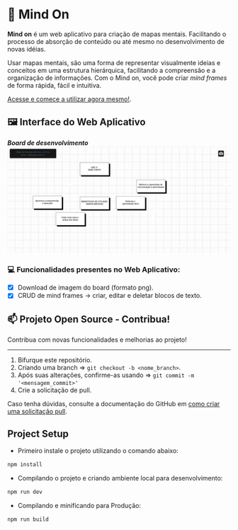 # 🧠 Mind On

**Mind on** é um web aplicativo para criação de mapas mentais. Facilitando o processo de absorção de conteúdo ou até mesmo no desenvolvimento de novas idéias.

Usar mapas mentais, são uma forma de representar visualmente ideias e conceitos em uma estrutura hierárquica, facilitando a compreensão e a organização de informações. Com o Mind on, você pode criar _mind frames_ de forma rápida, fácil e intuitiva.

[Acesse e comece a utilizar agora mesmo!](https://mindon-page.netlify.app/).

## 🖼️ Interface do Web Aplicativo

**_Board de desenvolvimento_**
![Home do Site](/public/readme/board.png "Board de desenvolvimento")

### 💻 Funcionalidades presentes no Web Aplicativo:

- [x] Download de imagem do board (formato png).
- [x] CRUD de mind frames -> criar, editar e deletar blocos de texto.

## 📫 Projeto Open Source - Contribua!

Contribua com novas funcionalidades e melhorias ao projeto!

---

1. Bifurque este repositório.
2. Criando uma branch => `git checkout -b <nome_branch>`.
3. Após suas alterações, confirme-as usando => `git commit -m '<mensagem_commit>'`
4. Crie a solicitação de pull.

Caso tenha dúvidas, consulte a documentação do GitHub em [como criar uma solicitação pull](https://help.github.com/en/github/collaborating-with-issues-and-pull-requests/creating-a-pull-request).

## Project Setup

- Primeiro instale o projeto utilizando o comando abaixo:

```sh
npm install
```

- Compilando o projeto e criando ambiente local para desenvolvimento:

```sh
npm run dev
```

- Compilando e minificando para Produção:

```sh
npm run build
```
